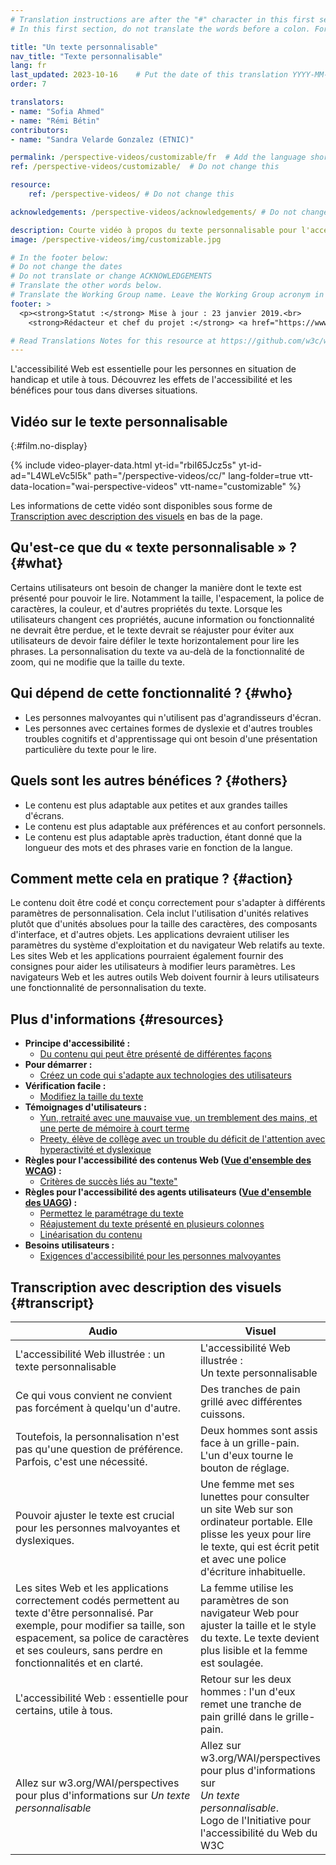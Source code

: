 ```yaml
---
# Translation instructions are after the "#" character in this first section. They are comments that do not show up in the web page. You do not need to translate the instructions after "#".
# In this first section, do not translate the words before a colon. For example, do not translate "title:". Do translate the text after "title:"

title: "Un texte personnalisable"
nav_title: "Texte personnalisable"
lang: fr
last_updated: 2023-10-16    # Put the date of this translation YYYY-MM-DD (with month in the middle)
order: 7

translators: 
- name: "Sofia Ahmed"
- name: "Rémi Bétin"
contributors:
- name: "Sandra Velarde Gonzalez (ETNIC)"

permalink: /perspective-videos/customizable/fr  # Add the language shortcode to the end, with no slash at the end. For example /path/to/file/fr
ref: /perspective-videos/customizable/  # Do not change this

resource:
    ref: /perspective-videos/ # Do not change this

acknowledgements: /perspective-videos/acknowledgements/ # Do not change this

description: Courte vidéo à propos du texte personnalisable pour l'accessibilité Web - de quoi s'agit-il, qui en bénéficie, et comment mettre cela en pratique.
image: /perspective-videos/img/customizable.jpg

# In the footer below:
# Do not change the dates
# Do not translate or change ACKNOWLEDGEMENTS
# Translate the other words below.
# Translate the Working Group name. Leave the Working Group acronym in English.
footer: >
  <p><strong>Statut :</strong> Mise à jour : 23 janvier 2019.<br>
    <strong>Rédacteur et chef du projet :</strong> <a href="https://www.w3.org/People/shadi">Shadi Abou-Zahra</a>. Développé par le <a href="https://www.w3.org/WAI/EO/">Groupe de travail Éducation et Promotion</a> avec le soutien du projet <a href="https://www.w3.org/WAI/DEV/">WAI-DEV</a>, co-financé par la Commission européenne (CE). Mis à jour avec le soutien de la Fondation Ford. ACKNOWLEDGEMENTS.</p>

# Read Translations Notes for this resource at https://github.com/w3c/wai-perspective-videos#readme
---
```


L'accessibilité Web est essentielle pour les personnes en situation de handicap et utile à tous. Découvrez les effets de l'accessibilité et les bénéfices pour tous dans diverses situations.


## Vidéo sur le texte personnalisable
{:#film.no-display}

{% include video-player-data.html
    yt-id="rbiI65Jcz5s"
    yt-id-ad="L4WLeVc5l5k"
    path="/perspective-videos/cc/"
    lang-folder=true
    vtt-data-location="wai-perspective-videos"
    vtt-name="customizable"
%}

Les informations de cette vidéo sont disponibles sous forme de [Transcription avec description des visuels](#transcript) en bas de la page.

Qu'est-ce que du «&nbsp;texte personnalisable&nbsp;» ? {#what}
----------------------------

Certains utilisateurs ont besoin de changer la manière dont le texte est présenté pour pouvoir le lire. Notamment la taille, l'espacement, la police de caractères, la couleur, et d'autres propriétés du texte. Lorsque les utilisateurs changent ces propriétés, aucune information ou fonctionnalité ne devrait être perdue, et le texte devrait se réajuster pour éviter aux utilisateurs de devoir faire défiler le texte horizontalement pour lire les phrases. La personnalisation du texte va au-delà de la fonctionnalité de zoom, qui ne modifie que la taille du texte.  

Qui dépend de cette fonctionnalité ? {#who}
----------------------------

-   Les personnes malvoyantes qui n'utilisent pas d'agrandisseurs d'écran.
-   Les personnes avec certaines formes de dyslexie et d'autres troubles troubles cognitifs et d'apprentissage qui ont besoin d'une présentation particulière du texte pour le lire.

Quels sont les autres bénéfices ? {#others}
---------------------------------

-   Le contenu est plus adaptable aux petites et aux grandes tailles d'écrans.
-   Le contenu est plus adaptable aux préférences et au confort personnels.
-   Le contenu est plus adaptable après traduction, étant donné que la longueur des mots et des phrases varie en fonction de la langue.

Comment mette cela en pratique ? {#action}
--------------------------------------

Le contenu doit être codé et conçu correctement pour s'adapter à différents paramètres de personnalisation. Cela inclut l'utilisation d'unités relatives plutôt que d'unités absolues pour la taille des caractères, des composants d'interface, et d'autres objets. Les applications devraient utiliser les paramètres du système d'exploitation et du navigateur Web relatifs au texte. Les sites Web et les applications pourraient également fournir des consignes pour aider les utilisateurs à modifier leurs paramètres. Les navigateurs Web et les autres outils Web doivent fournir à leurs utilisateurs une fonctionnalité de personnalisation du texte.

Plus d'informations {#resources}
----------

-   **Principe d'accessibilité :**
    -   [Du contenu qui peut être présenté de différentes façons](/fundamentals/accessibility-principles/#adaptable)
-   **Pour démarrer :**
    -   [Créez un code qui s'adapte aux technologies des utilisateurs](/tips/developing/#write-code-that-adapts-to-the-users-technology) 
-   **Vérification facile :**
    -   [Modifiez la taille du texte](/test-evaluate/preliminary/#resize)
-   **Témoignages d'utilisateurs :**
    -   [Yun, retraité avec une mauvaise vue, un tremblement des mains, et une perte de mémoire à court terme](/people-use-web/user-stories/#retiree)
    -   [Preety, élève de collège avec un trouble du déficit de l'attention avec hyperactivité et dyslexique](/people-use-web/user-stories/#classroomstudent)
-   **Règles pour l'accessibilité des contenus Web ([Vue d'ensemble des WCAG](/standards-guidelines/wcag/)) :**
    -   [Critères de succès liés au "texte"](https://www.w3.org/WAI/WCAG21/quickref/?tags=text) 
-   **Règles pour l'accessibilité des agents utilisateurs ([Vue d'ensemble des UAGG](/standards-guidelines/uaag/)) :**
    -   [Permettez le paramétrage du texte](https://www.w3.org/TR/2015/NOTE-UAAG20-20151215/#gl-text-config) 
    -   [Réajustement du texte présenté en plusieurs colonnes](https://www.w3.org/TR/UAAG20/#sc_1813) 
    -   [Linéarisation du contenu](https://www.w3.org/TR/UAAG20/#sc_1815)
-   **Besoins utilisateurs :**
    -   [Exigences d'accessibilité pour les personnes malvoyantes](http://www.w3.org/TR/low-vision-needs/) 
    
## Transcription avec description des visuels {#transcript}
<table>
  <thead>
    <tr>
      <th width="65%">Audio</th>
      <th>Visuel</th>
    </tr>
  </thead>
  <tbody>
    <tr>
      <td>L'accessibilité Web illustrée : un texte personnalisable</td>
      <td>L'accessibilité Web illustrée : <br>Un texte personnalisable</td>
    </tr>
    <tr>
      <td>Ce qui vous convient ne convient pas forcément à quelqu'un d'autre.</td>
      <td>Des tranches de pain grillé avec différentes cuissons.</td>
    </tr>
    <tr>
      <td>Toutefois, la personnalisation n'est pas qu'une question de préférence. Parfois, c'est une nécessité.</td>
      <td>Deux hommes sont assis face à un grille-pain. L'un d'eux tourne le bouton de réglage.</td>
    </tr>
    <tr>
      <td>Pouvoir ajuster le texte est crucial pour les personnes malvoyantes et dyslexiques.</td>
      <td>Une femme met ses lunettes pour consulter un site Web sur son ordinateur portable. Elle plisse les yeux pour lire le texte, qui est écrit petit et avec une police d'écriture inhabituelle. </td>
    </tr>
    <tr>
      <td>Les sites Web et les applications correctement codés permettent au texte d'être personnalisé. Par exemple, pour modifier sa taille, son espacement, sa police de caractères et ses couleurs, sans perdre en fonctionnalités et en clarté.</td>
      <td>La femme utilise les paramètres de son navigateur Web pour ajuster la taille et le style du texte. Le texte devient plus lisible et la femme est soulagée.</td>
    </tr>
    <tr>
      <td>L'accessibilité Web : essentielle pour certains, utile à tous.</td>
      <td>Retour sur les deux hommes : l'un d'eux remet une tranche de pain grillé dans le grille-pain.</td>
    </tr>
    <tr>
      <td>Allez sur w3.org/WAI/perspectives pour plus d'informations sur <em>Un texte personnalisable</em> </td>
      <td>Allez sur<br>
        w3.org/WAI/perspectives<br>
        pour plus d'informations sur<br>
        <em>Un texte personnalisable</em>.<br>
        Logo de l'Initiative pour l'accessibilité du Web du W3C</td>
    </tr>
  </tbody>
</table>

